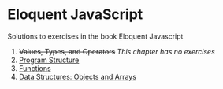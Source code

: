 # Eloquent JavaScript

Solutions to exercises in the book Eloquent Javascript

1. ~~Values, Types, and Operators~~ *This chapter has no exercises*
2. [Program Structure](./02-program-structure.md)
3. [Functions](./03-functions.md)
4. [Data Structures: Objects and Arrays](./04-data-structures.md)
